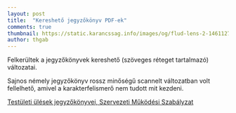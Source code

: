 ```yaml
---
layout: post
title:  "Kereshető jegyzőkönyv PDF-ek"
comments: true
thumbnail: https://static.karancssag.info/images/og/flud-lens-2-1461127.jpg
author: thgab
---
```


Felkerültek a jegyzőkönyvek kereshető (szöveges réteget tartalmazó) változatai.

<!--more-->

Sajnos némely jegyzőkönyv rossz minőségű scannelt változatban volt fellelhető, amivel a karakterfelismerő nem tudott mit kezdeni.

[Testületi ülések jegyzőkönyvei, Szervezeti Működési Szabályzat][1]

[1]:/download/jegyzokonyvek
